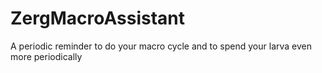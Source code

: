 # ZergMacroAssistant
A periodic reminder to do your macro cycle and to spend your larva even more periodically 

